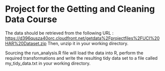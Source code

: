 # Project for the Getting and Cleaning Data Course

The data should be retrieved from the following URL :
https://d396qusza40orc.cloudfront.net/getdata%2Fprojectfiles%2FUCI%20HAR%20Dataset.zip
Then, unzip it in your working directory.

Sourcing the run_analysis.R file will load the data into R, perform the required transformations 
and write the resulting tidy data set to a file called my_tidy_data.txt in your working
directory.

